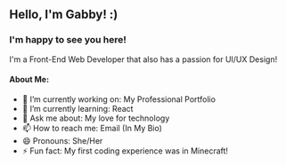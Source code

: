 ## Hello, I'm Gabby! :)

### I'm happy to see you here!

I'm a Front-End Web Developer that also has a passion for UI/UX Design!

#### About Me:

- 🔭 I’m currently working on: My Professional Portfolio
- 🌱 I’m currently learning: React
- 💬 Ask me about: My love for technology
- 📫 How to reach me: Email (In My Bio)
- 😄 Pronouns: She/Her
- ⚡ Fun fact: My first coding experience was in Minecraft!


